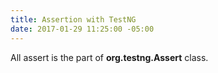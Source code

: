 ```yaml
---
title: Assertion with TestNG
date: 2017-01-29 11:25:00 -05:00
---
```


All assert is the part of **org.testng.Assert** class.
